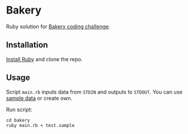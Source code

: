 # Bakery
Ruby solution for [Bakery coding challenge](Codingchallenge.pdf).

## Installation

[Install Ruby](https://www.ruby-lang.org/en/documentation/installation/) and
clone the repo.

## Usage

Script `main.rb` inputs data from `STDIN` and outputs to `STDOUT`. You can use
[sample data](test.sample) or create own.

Run script:
```console
cd bakery
ruby main.rb < test.sample
```
